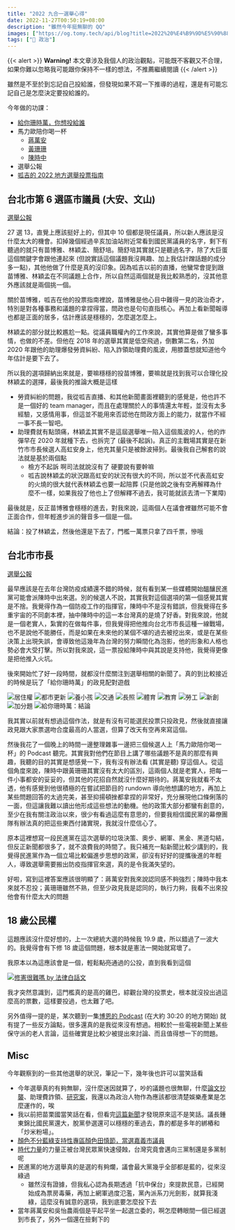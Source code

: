 ```yaml
---
title: "2022 九合一選舉心得"
date: 2022-11-27T00:50:19+08:00
description: "雖然今年挺無聊的 QQ"
images: ["https://og.tomy.tech/api/blog?title=2022%20%E4%B9%9D%E5%90%88%E4%B8%80%E9%81%B8%E8%88%89%E5%BF%83%E5%BE%97"]
tags: ["📜 政治"]
---
```


{{< alert >}}
**Warning!** 本文章涉及我個人的政治觀點，可能既不客觀又不合理，如果你難以忽略我可能跟你保持不一樣的想法，不推薦繼續閱讀
{{< /alert >}}

雖然是不至於到忘記自己投給誰，但發現如果不寫一下推導的過程，還是有可能忘記自己是怎麼決定要投給誰的。

今年做的功課：
- [給你珊時萬，你想投給誰](https://www.thenewslens.com/election/2022/game)
- 馬力歐陪你喝一杯
  - [蔣萬安](https://podcasts.apple.com/tw/podcast/id1192212072?i=1000584215163)
  - [黃珊珊](https://podcasts.apple.com/tw/podcast/id1192212072?i=1000583404891)
  - [陳時中](https://podcasts.apple.com/tw/podcast/id1192212072?i=1000585060507)
- 選舉公報
- [呱吉的 2022 地方選舉投票指南](https://www.youtube.com/watch?v=961mDh6SvMI)

## 台北市第 6 選區市議員 (大安、文山)

[選舉公報](https://web.archive.org/web/20221121232419/https://eebulletin.cec.gov.tw/111/02%E8%87%BA%E5%8C%97%E5%B8%82/02%E5%B8%82%E8%AD%B0%E5%93%A1/%E8%87%BA%E5%8C%97%E5%B8%82%E7%AC%AC06%E9%81%B8%E8%88%89%E5%8D%80.pdf)

27 選 13，直覺上應該挺好上的，但其中 10 個都是現任議員，所以新人應該是沒什麼太大的機會。扣掉幾個經過辛亥加油站附近常看到國民黨議員的名字，剩下有聽過的就只有苗博雅、林穎孟、簡舒培。簡舒培其實就只是聽過名字，除了大巨蛋這個關鍵字會跟他連起來 (但說實話這個議題我沒興趣、加上我估計蹭話題的成分多一點)，其他他做了什麼是真的沒印象。因為呱吉以前的直播，他蠻常會提到跟苗博雅、林穎孟在不同議題上合作，所以自然這兩個就是我比較熟悉的，沒其他意外應該就是兩個挑一個。

關於苗博雅，呱吉在他的投票指南裡說，苗博雅是他心目中難得一見的政治奇才，特別是對各種事務和議題的拿捏得當，問政也是句句直指核心。再加上看新聞報導也都是正面的居多，估計應該是穩穩的，怎麼選怎麼上。

林穎孟的部分就比較尷尬一點。從議員職權內的工作來說，其實他算是做了蠻多事情，也做的不差。但他在 2018 年的選舉其實是低空飛過，倒數第二名，外加 2020 年跟他的助理爆發勞資糾紛、陷入詐領助理費的風波，用膝蓋想就知道他今年估計是要下去了。

所以我的選項歸納出來就是，要嘛穩穩的投苗博雅，要嘛就是找到我可以合理化投林穎孟的選擇，最後我的推論大概是這樣

- 勞資糾紛的問題，我從呱吉直播、和其他新聞畫面裡聽到的感覺是，他也許不是一個好的 team manager，而且在處理關於人的事情還太年輕，並沒有太多經驗，又感情用事，但這並不能用來否認他在問政方面上的能力，就當作不經一事不長一智吧。
- 助理費就有點頭痛，林穎孟其實不是這屆選舉唯一陷入這個風波的人，他的炸彈早在 2020 年就種下去，也拆完了 (最後不起訴)。真正的主戰場其實是在新竹市市長候選人高虹安身上，他充其量只是被餘波掃到。最後我自己解套的說法就是基於兩個點
  - 檢方不起訴 啊司法就說沒有了 硬要說有要幹嘛
  - 呱吉說林穎孟的狀況跟高虹安的狀況有很大的不同，所以並不代表高虹安的火燒的很大就代表林穎孟也要一起陪葬 (只是他說之後有空再解釋為什麼不一樣，如果我投了他也上了但解釋不過去，我可能就該去清一下業障)

最後就是，反正苗博雅會穩穩的進去，對我來說，這兩個人在議會裡雖然可能不會正面合作，但年輕進步派的聲音多一個是一個。

結論：投了林穎孟，然後他還是下去了，門檻一萬票只拿了四千票，慘哦

## 台北市市長

[選舉公報](https://web.archive.org/web/20221123023210/https://bulletin.cec.gov.tw/01%E9%81%B8%E8%88%89%E5%85%AC%E5%A0%B1/03%E7%9B%B4%E8%BD%84%E5%B8%82%E9%95%B7/111%E5%B9%B4/%E8%87%BA%E5%8C%97%E5%B8%82%E5%B8%82%E9%95%B7.pdf)

最早應該是在去年台灣防疫成績還不錯的時候，就有看到某一些媒體開始醞釀民進黨可能會派陳時中出來選。別的候選人不說，其實我對這個選項的第一個感覺其實是不捨。我覺得作為一個防疫工作的指揮官，陳時中不是沒有錯誤，但我覺得在多重宇宙的不同劇本裡，抽中陳時中的這一本台灣真的是燒了好香。對我來說，他就是一個老實人，紮實的在做每件事，但我覺得把他推向台北市市長這種一線戰場，也不是說他不能勝任，而是如果在未來他的某個不堪的過去被挖出來，或是在某些決策上出現失誤，會導致他這幾年為台灣的努力瞬間化為泡影，他的形象和人格也勢必會大受打擊。所以對我來說，這一票投給陳時中與其說是支持他，我覺得更像是把他推入火坑。

後來開始忙了好一段時間，就都沒什麼關注到選舉相關的新聞了。真的到比較接近的時候是玩了「給你珊時萬」的政見配對遊戲

![居住權](housing.png "居住權：說實在我不覺得現階段任何措施短時間內會對整個房市有多大的衝擊，但讓台北市民年輕化的政策總是吸引我一點")
![都市更新](urbanism.png "都市更新：增強公權力和降低同意比例在我眼裡都是看似危險，可行性又偏低的選項，那就只好選剩下的囉")
![養小孩](raising.png "養小孩：錢如果能解決問題，那問題早就不是問題了。但確實是蠻常看到新聞報導公共幼兒園很難抽的新聞，所以選這個選項的無奈感沒有上面那題來的強烈")
![交通](transportation.png "交通：都還蠻有創意的，雖然我選了心中覺得最有創意的那個，但能不能付諸實現可能會是一個問題")
![長照](long-term-care.png "長照：真的拜託不要再把老人推進照護機構或是讓他們整天躺著了：）")
![體育](sports.png "體育：第二運動中心看起來可行性偏低，兒童體適能館...有點看不懂想幹嘛，App 看起來有點創意，但目的性可能略有不足")
![教育](education.png "教育：不要再發券了，師資足額聘用可能是一個可以討論的議題，但我覺得可能沒有我想的容易。學校的營養午餐應該都是有符合營養標準的，這個解決方案應該是沒有戳到痛點。作為剛畢業的學生，學校心理師不足確實是一個大眾普遍沒有太多意識但其實蠻嚴重的問題")
![勞工](labor.png "勞工：外送平台的問題多，但我不太認同這個解法。勞工政策諮詢會...應該是沒什麼幫助。雖然我不太喜歡花錢解決問題，但對某些社會新鮮人來說，這筆失業補助確實有可能會是蠻重要的一條救命索")
![新創](startups.png "新創：護照提供的都是硬體資源，說實在的新創不缺。資金的話，陳時中的提案看起來空泛一點，黃珊珊的稍微有建設性一點")
![加分題](bonus.png "加分題：必須說免治馬桶很有創意 XDDDDD 但我不確定我們真的需要這個。台北市中心用 4580 坪的空間來蓋殯儀館在 2022 年看起來的確是荒謬了點。SXSW 的話嘛，我板凳已經置好了，等著看")
![給你珊時萬：結論](results.png "結論：蠻意外我的政見竟然是跟黃珊珊比較吻合，畢竟其實我真的是跟他一點都不熟")

我其實以前就有想過這個作法，就是有沒有可能選民投票只投政見，然後就直接讓政見跟大家票選吻合度最高的人當選，但算了改天有空再來寫這個。

然後我花了一個晚上的時間一邊整理雜事一邊把三個候選人上「馬力歐陪你喝一杯」的 Podcast 聽完。其實我對他們在節目上講了哪些議題不是真的那麼有興趣，我聽的目的其實是想感覺一下，我有沒有辦法看 (其實是聽) 穿這個人。從這個角度來說，陳時中跟黃珊珊其實沒有太大的區別，這兩個人就是老實人，把每一件小事都安的妥妥的，但其他的花招自然就沒什麼好期待的。蔣萬安我就看不太透，他有感覺到他很積極的在嘗試把節目的 rundown 導向他想講的地方，再加上某些問題回答的太過完美，甚至抑揚頓挫都拿捏的非常好，充分展現他口條俐落的一面，但這讓我難以讀出他形成這些想法的動機。他的政策大部分都蠻有創意的，至少在我有關注政治以來，很少有看過這麼有意思的，但要我相信國民黨的幕僚團隊有辦法真的把這些東西付諸實現，我就沒什麼信心了。

原本這裡想寫一段民進黨在這次選舉的垃圾決策、奧步、網軍、黑金、黑道勾結，但反正新聞都很多了，就不浪費我的時間了。我只補充一點新聞比較少講到的，我覺得民進黨作為一個立場比較偏進步思想的政黨，卻沒有好好的提攜後進的年輕人，導致選舉需要搬出防疫指揮官來選，真的是令我滿失望的。

好啦，寫到這裡答案應該很明顯了：蔣萬安對我來說認同感不夠強烈；陳時中我本來就不忍投；黃珊珊雖然不熟，但至少政見我是認同的，執行力夠，我看不出來投他會有什麼太大的問題

## 18 歲公民權

這題應該沒什麼好想的，上一次總統大選的時候我 19.9 歲，所以錯過了一波大的。我覺得會有下修 18 歲這個問題，根本就是憲法一開始就寫壞了。

我原本以為這應該會是一個，輕鬆~~點亮~~通過的公投，直到我看到這個

<!-- instagram ClWKSmzPE9o -->
[![修憲很難嗎 by 法律白話文](plainlaw-18.jpg "修憲很難嗎 by 法律白話文")](https://www.instagram.com/p/ClWKSmzPE9o/)

我才突然意識到，這門檻真的是高的雞巴，綜觀台灣的投票史，根本就沒投出過這麼高的票數，這樣要投過，也太難了吧。

另外值得一提的是，某次聽到一集[博恩的 Podcast](https://podcasts.apple.com/tw/podcast/id1605731163?i=1000586930332) (在大約 30:20 的地方開始) 就有提了一些反方論點，很多還真的是我從來沒有想過。相較於一些電視新聞上某些保守派的老人言論，這些確實是比較少被提出來討論、而且值得想一下的問題。

## Misc

今年觀察到的一些其他選舉的狀況，筆記一下，幾年後也許可以當笑話看

- 今年選舉真的有夠無聊，沒什麼迷因就算了，吵的議題也很無聊，什麼[論文抄襲](https://zh.wikipedia.org/wiki/%E6%9E%97%E6%99%BA%E5%A0%85%E8%AB%96%E6%96%87%E6%8A%84%E8%A5%B2%E6%A1%88)、助理費詐領、[研究案](https://zh.wikipedia.org/wiki/%E8%BE%B2%E5%A7%94%E6%9C%83%E8%BE%B2%E6%A5%AD%E9%9B%BB%E5%AD%90%E5%8C%96%E7%99%BC%E5%B1%95%E7%AD%96%E7%95%A5%E5%88%86%E6%9E%90%E8%88%87%E8%A6%8F%E5%8A%83%E7%A0%94%E7%A9%B6%E5%A0%B1%E5%91%8A%E7%96%91%E7%BE%A9%E6%A1%88)，我還以為政治人物作為應該都很清楚娛樂產業是怎麼運作的，唉
- 我以前把苗栗國當笑話在看，但看完[這篇新聞](https://www.thenewslens.com/article/176949)才發現原來這不是笑話。議長鍾東錦比國民黨還大，脫黨參選還可以穩穩的車過去，靠的都是多年的綁樁和「炒米粉場」。
- [顏色不分藍綠支持性專區顏色田慎節，當選嘉義市議員](https://www.thenewslens.com/article/177196)
- [時代力量](https://www.thenewslens.com/article/176331)的力量正被台灣民眾黨快速侵蝕，台灣究竟會邁向三黨制還是多黨制呢
- 民進黨的地方選舉真的是選的有夠爛，議會最大黨幾乎全部都是藍的，從來沒綠過
  - 雖然沒有證據，但我私心認為長期透過「抗中保台」來提款民意，已經開始成為票房毒藥，再加上網軍過度氾濫，黨內派系刀光劍影，就算我淺綠，這麼沒有誠意的選項，我到底要怎麼投下去
- 當年蔣萬安和吳怡農兩個是平起平坐一起選立委的，啊怎麼轉眼間一個已經選到市長了，另外一個還在撿剩下的
